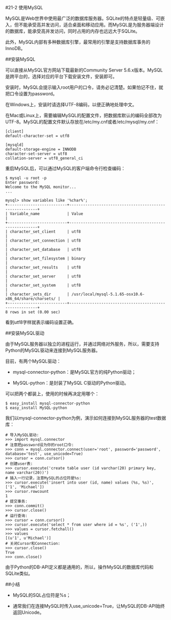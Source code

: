 #21-2 使用MySQL

MySQL是Web世界中使用最广泛的数据库服务器。SQLite的特点是轻量级、可嵌入，但不能承受高并发访问，适合桌面和移动应用。而MySQL是为服务器端设计的数据库，能承受高并发访问，同时占用的内存也远远大于SQLite。

此外，MySQL内部有多种数据库引擎，最常用的引擎是支持数据库事务的InnoDB。

##安装MySQL

可以直接从MySQL官方网站下载最新的Community Server 5.6.x版本。MySQL是跨平台的，选择对应的平台下载安装文件，安装即可。

安装时，MySQL会提示输入root用户的口令，请务必记清楚。如果怕记不住，就把口令设置为password。

在Windows上，安装时请选择UTF-8编码，以便正确地处理中文。

在Mac或Linux上，需要编辑MySQL的配置文件，把数据库默认的编码全部改为UTF-8。MySQL的配置文件默认存放在/etc/my.cnf或者/etc/mysql/my.cnf：

	[client]
	default-character-set = utf8
	
	[mysqld]
	default-storage-engine = INNODB
	character-set-server = utf8
	collation-server = utf8_general_ci
重启MySQL后，可以通过MySQL的客户端命令行检查编码：

	$ mysql -u root -p
	Enter password: 
	Welcome to the MySQL monitor...
	...
	
	mysql> show variables like '%char%';
	+--------------------------+--------------------------------------------------------+
	| Variable_name            | Value                                                  |
	+--------------------------+--------------------------------------------------------+
	| character_set_client     | utf8                                                   |
	| character_set_connection | utf8                                                   |
	| character_set_database   | utf8                                                   |
	| character_set_filesystem | binary                                                 |
	| character_set_results    | utf8                                                   |
	| character_set_server     | utf8                                                   |
	| character_set_system     | utf8                                                   |
	| character_sets_dir       | /usr/local/mysql-5.1.65-osx10.6-x86_64/share/charsets/ |
	+--------------------------+--------------------------------------------------------+
	8 rows in set (0.00 sec)
看到utf8字样就表示编码设置正确。

##安装MySQL驱动

由于MySQL服务器以独立的进程运行，并通过网络对外服务，所以，需要支持Python的MySQL驱动来连接到MySQL服务器。

目前，有两个MySQL驱动：

- mysql-connector-python：是MySQL官方的纯Python驱动；

- MySQL-python：是封装了MySQL C驱动的Python驱动。

可以把两个都装上，使用的时候再决定用哪个：

	$ easy_install mysql-connector-python
	$ easy_install MySQL-python
我们以mysql-connector-python为例，演示如何连接到MySQL服务器的test数据库：

	# 导入MySQL驱动:
	>>> import mysql.connector
	# 注意把password设为你的root口令:
	>>> conn = mysql.connector.connect(user='root', password='password', database='test', use_unicode=True)
	>>> cursor = conn.cursor()
	# 创建user表:
	>>> cursor.execute('create table user (id varchar(20) primary key, name varchar(20))')
	# 插入一行记录，注意MySQL的占位符是%s:
	>>> cursor.execute('insert into user (id, name) values (%s, %s)', ['1', 'Michael'])
	>>> cursor.rowcount
	1
	# 提交事务:
	>>> conn.commit()
	>>> cursor.close()
	# 运行查询:
	>>> cursor = conn.cursor()
	>>> cursor.execute('select * from user where id = %s', ('1',))
	>>> values = cursor.fetchall()
	>>> values
	[(u'1', u'Michael')]
	# 关闭Cursor和Connection:
	>>> cursor.close()
	True
	>>> conn.close()

由于Python的DB-API定义都是通用的，所以，操作MySQL的数据库代码和SQLite类似。

##小结

- MySQL的SQL占位符是%s；

- 通常我们在连接MySQL时传入use_unicode=True，让MySQL的DB-API始终返回Unicode。